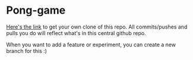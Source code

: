 # Pong-game

[Here's the link](https://repl.it/github/HCC-SpeedyTortoises/Pong-game#main.py) to get your own clone of this repo. All commits/pushes and pulls you do will reflect what's in this central github repo.

When you want to add a feature or experiment, you can create a new branch for this :)
